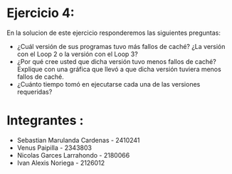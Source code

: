 # Ejercicio 4:

En la solucion de este ejercicio responderemos las siguientes preguntas:
  - ¿Cuál versión de sus programas tuvo más fallos de caché? ¿La versión con el Loop 2 o la versión con el Loop 3?
  - ¿Por qué cree usted que dicha versión tuvo menos fallos de caché? Explique con una gráfica que llevó a que dicha versión tuviera menos fallos de caché.
  - ¿Cuánto tiempo tomó en ejecutarse cada una de las versiones requeridas?

# Integrantes :

- Sebastian Marulanda Cardenas - 2410241
- Venus Paipilla - 2343803
- Nicolas Garces Larrahondo - 2180066
- Ivan Alexis Noriega - 2126012
